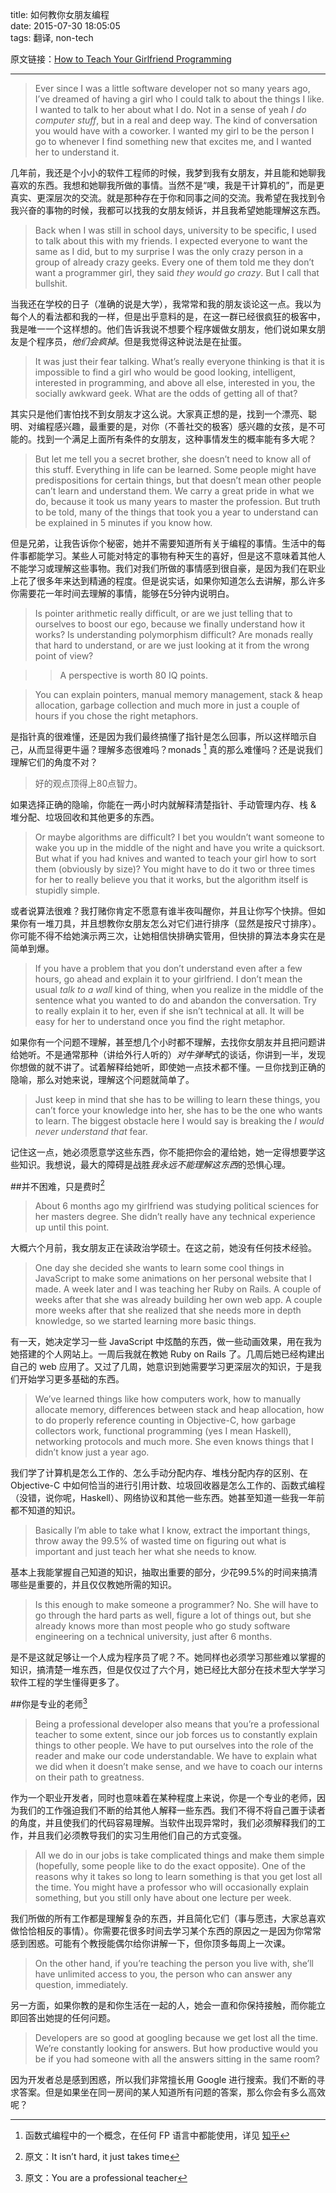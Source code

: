 title: 如何教你女朋友编程    
date: 2015-07-30 18:05:05  
tags: 翻译, non-tech

原文链接：[How to Teach Your Girlfriend Programming](http://blog.jakubarnold.cz/2013/09/23/how-to-teach-your-girlfriend-programming.html)

<!--- SUMMARY_END -->

------

> Ever since I was a little software developer not so many years ago, I’ve dreamed of having a girl who I could talk to about the things I like. I wanted to talk to her about what I do. Not in a sense of yeah *I do computer stuff*, but in a real and deep way. The kind of conversation you would have with a coworker. I wanted my girl to be the person I go to whenever I find something new that excites me, and I wanted her to understand it.

几年前，我还是个小小的软件工程师的时候，我梦到我有女朋友，并且能和她聊我喜欢的东西。我想和她聊我所做的事情。当然不是“噢，我是干计算机的”，而是更真实、更深层次的交流。就是那种存在于你和同事之间的交流。我希望在我找到令我兴奋的事物的时候，我都可以找我的女朋友倾诉，并且我希望她能理解这东西。

> Back when I was still in school days, university to be specific, I used to talk about this with my friends. I expected everyone to want the same as I did, but to my surprise I was the only crazy person in a group of already crazy geeks. Every one of them told me they don’t want a programmer girl, they said *they would go crazy*. But I call that bullshit.

当我还在学校的日子（准确的说是大学），我常常和我的朋友谈论这一点。我以为每个人的看法都和我的一样，但是出乎意料的是，在这一群已经很疯狂的极客中，我是唯一一个这样想的。他们告诉我说不想要个程序媛做女朋友，他们说如果女朋友是个程序员，*他们会疯掉*。但是我觉得这种说法是在扯蛋。

> It was just their fear talking. What’s really everyone thinking is that it is impossible to find a girl who would be good looking, intelligent, interested in programming, and above all else, interested in you, the socially awkward geek. What are the odds of getting all of that?

其实只是他们害怕找不到女朋友才这么说。大家真正想的是，找到一个漂亮、聪明、对编程感兴趣，最重要的是，对你（不善社交的极客）感兴趣的女孩，是不可能的。找到一个满足上面所有条件的女朋友，这种事情发生的概率能有多大呢？

> But let me tell you a secret brother, she doesn’t need to know all of this stuff. Everything in life can be learned. Some people might have predispositions for certain things, but that doesn’t mean other people can’t learn and understand them. We carry a great pride in what we do, because it took us many years to master the profession. But truth to be told, many of the things that took you a year to understand can be explained in 5 minutes if you know how.

但是兄弟，让我告诉你个秘密，她并不需要知道所有关于编程的事情。生活中的每件事都能学习。某些人可能对特定的事物有种天生的喜好，但是这不意味着其他人不能学习或理解这些事物。我们对我们所做的事情感到很自豪，是因为我们在职业上花了很多年来达到精通的程度。但是说实话，如果你知道怎么去讲解，那么许多你需要花一年时间去理解的事情，能够在5分钟内说明白。

> Is pointer arithmetic really difficult, or are we just telling that to ourselves to boost our ego, because we finally understand how it works? Is understanding polymorphism difficult? Are monads really that hard to understand, or are we just looking at it from the wrong point of view?

>> A perspective is worth 80 IQ points.

> You can explain pointers, manual memory management, stack & heap allocation, garbage collection and much more in just a couple of hours if you chose the right metaphors.

是指针真的很难懂，还是因为我们最终搞懂了指针是怎么回事，所以这样暗示自己，从而显得更牛逼？理解多态很难吗？monads [^monad] 真的那么难懂吗？还是说我们理解它们的角度不对？

> 好的观点顶得上80点智力。

如果选择正确的隐喻，你能在一两小时内就解释清楚指针、手动管理内存、栈 & 堆分配、垃圾回收和其他更多的东西。

> Or maybe algorithms are difficult? I bet you wouldn’t want someone to wake you up in the middle of the night and have you write a quicksort. But what if you had knives and wanted to teach your girl how to sort them (obviously by size)? You might have to do it two or three times for her to really believe you that it works, but the algorithm itself is stupidly simple.

或者说算法很难？我打赌你肯定不愿意有谁半夜叫醒你，并且让你写个快排。但如果你有一堆刀具，并且想教你女朋友怎么对它们进行排序（显然是按尺寸排序）。你可能不得不给她演示两三次，让她相信快排确实管用，但快排的算法本身实在是简单到爆。

> If you have a problem that you don’t understand even after a few hours, go ahead and explain it to your girlfriend. I don’t mean the usual *talk to a wall* kind of thing, when you realize in the middle of the sentence what you wanted to do and abandon the conversation. Try to really explain it to her, even if she isn’t technical at all. It will be easy for her to understand once you find the right metaphor.

如果你有一个问题不理解，甚至想几个小时都不理解，去找你女朋友并且把问题讲给她听。不是通常那种（讲给外行人听的）*对牛弹琴*式的谈话，你讲到一半，发现你想做的就不讲了。试着解释给她听，即使她一点技术都不懂。一旦你找到正确的隐喻，那么对她来说，理解这个问题就简单了。

> Just keep in mind that she has to be willing to learn these things, you can’t force your knowledge into her, she has to be the one who wants to learn. The biggest obstacle here I would say is breaking the *I would never understand that* fear.

记住这一点，她必须愿意学这些东西，你不能把你会的灌给她，她一定得想要学这些知识。我想说，最大的障碍是战胜*我永远不能理解这东西*的恐惧心理。

##并不困难，只是费时[^title1]
> About 6 months ago my girlfriend was studying political sciences for her masters degree. She didn’t really have any technical experience up until this point.

大概六个月前，我女朋友正在读政治学硕士。在这之前，她没有任何技术经验。

> One day she decided she wants to learn some cool things in JavaScript to make some animations on her personal website that I made. A week later and I was teaching her Ruby on Rails. A couple of weeks after that she was already building her own web app. A couple more weeks after that she realized that she needs more in depth knowledge, so we started learning more basic things.

有一天，她决定学习一些 JavaScript 中炫酷的东西，做一些动画效果，用在我为她搭建的个人网站上。一周后我就在教她 Ruby on Rails 了。几周后她已经构建出自己的 web 应用了。又过了几周，她意识到她需要学习更深层次的知识，于是我们开始学习更多基础的东西。

> We’ve learned things like how computers work, how to manually allocate memory, differences between stack and heap allocation, how to do properly reference counting in Objective-C, how garbage collectors work, functional programming (yes I mean Haskell), networking protocols and much more. She even knows things that I didn’t know just a year ago.

我们学了计算机是怎么工作的、怎么手动分配内存、堆栈分配内存的区别、在 Objective-C 中如何恰当的进行引用计数、垃圾回收器是怎么工作的、函数式编程（没错，说你呢，Haskell）、网络协议和其他一些东西。她甚至知道一些我一年前都不知道的知识。

> Basically I’m able to take what I know, extract the important things, throw away the 99.5% of wasted time on figuring out what is important and just teach her what she needs to know.

基本上我能掌握自己知道的知识，抽取出重要的部分，少花99.5%的时间来搞清哪些是重要的，并且仅仅教她所需的知识。

> Is this enough to make someone a programmer? No. She will have to go through the hard parts as well, figure a lot of things out, but she already knows more than most people who go study software engineering on a technical university, just after 6 months.

是不是这就足够让一个人成为程序员了呢？不。她同样也必须学习那些难以掌握的知识，搞清楚一堆东西，但是仅仅过了六个月，她已经比大部分在技术型大学学习软件工程的学生懂得更多了。

##你是专业的老师[^title2]
> Being a professional developer also means that you’re a professional teacher to some extent, since our job forces us to constantly explain things to other people. We have to put ourselves into the role of the reader and make our code understandable. We have to explain what we did when it doesn’t make sense, and we have to coach our interns on their path to greatness.

作为一个职业开发者，同时也意味着在某种程度上来说，你是一个专业的老师，因为我们的工作强迫我们不断的给其他人解释一些东西。我们不得不将自己置于读者的角度，并且使我们的代码容易理解。当软件出现异常时，我们必须解释我们的工作，并且我们必须教导我们的实习生用他们自己的方式变强。

> All we do in our jobs is take complicated things and make them simple (hopefully, some people like to do the exact opposite). One of the reasons why it takes so long to learn something is that you get lost all the time. You might have a professor who will occasionally explain something, but you still only have about one lecture per week.

我们所做的所有工作都是理解复杂的东西，并且简化它们（事与愿违，大家总喜欢做恰恰相反的事情）。你需要花很多时间去学习某个东西的原因之一是因为你常常感到困惑。可能有个教授能偶尔给你讲解一下，但你顶多每周上一次课。

> On the other hand, if you’re teaching the person you live with, she’ll have unlimited access to you, the person who can answer any question, immediately.

另一方面，如果你教的是和你生活在一起的人，她会一直和你保持接触，而你能立即回答出她提的任何问题。

> Developers are so good at googling because we get lost all the time. We’re constantly looking for answers. But how productive would you be if you had someone with all the answers sitting in the same room?

因为开发者总是感到困惑，所以我们非常擅长用 Google 进行搜索。我们不断的寻求答案。但是如果坐在同一房间的某人知道所有问题的答案，那么你会有多么高效呢？

[^title1]: 原文：It isn’t hard, it just takes time
[^title2]: 原文：You are a professional teacher
[^monad]: 函数式编程中的一个概念，在任何 FP 语言中都能使用，详见 [知乎](http://www.zhihu.com/question/19635359)
